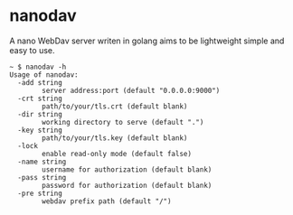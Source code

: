 # nanodav
A nano WebDav server writen in golang aims to be lightweight simple and easy to use.

```
~ $ nanodav -h
Usage of nanodav:
  -add string
    	server address:port (default "0.0.0.0:9000")
  -crt string
    	path/to/your/tls.crt (default blank)
  -dir string
    	working directory to serve (default ".")
  -key string
    	path/to/your/tls.key (default blank)
  -lock
    	enable read-only mode (default false)
  -name string
    	username for authorization (default blank)
  -pass string
    	password for authorization (default blank)
  -pre string
    	webdav prefix path (default "/")
```
